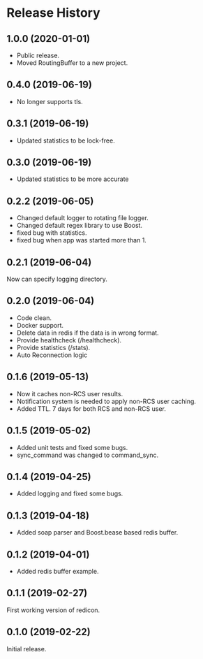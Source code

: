 # Release History

## 1.0.0 (2020-01-01)
* Public release.
* Moved RoutingBuffer to a new project.

## 0.4.0 (2019-06-19)
* No longer supports tls.

## 0.3.1 (2019-06-19)
* Updated statistics to be lock-free.

## 0.3.0 (2019-06-19)
* Updated statistics to be more accurate

## 0.2.2 (2019-06-05)
* Changed default logger to rotating file logger.
* Changed default regex library to use Boost.
* fixed bug with statistics.
* fixed bug when app was started more than 1.

## 0.2.1 (2019-06-04)
Now can specify logging directory.

## 0.2.0 (2019-06-04)
* Code clean.
* Docker support.
* Delete data in redis if the data is in wrong format.
* Provide healthcheck (/healthcheck).
* Provide statistics (/stats).
* Auto Reconnection logic

## 0.1.6 (2019-05-13)
* Now it caches non-RCS user results.
* Notification system is needed to apply non-RCS user caching.
* Added TTL. 7 days for both RCS and non-RCS user.

## 0.1.5 (2019-05-02)
* Added unit tests and fixed some bugs.
* sync_command was changed to command_sync.

## 0.1.4 (2019-04-25)
* Added logging and fixed some bugs.

## 0.1.3 (2019-04-18)
* Added soap parser and Boost.bease based redis buffer.

## 0.1.2 (2019-04-01)
* Added redis buffer example.

## 0.1.1 (2019-02-27)
First working version of redicon.

## 0.1.0 (2019-02-22)
Initial release.
